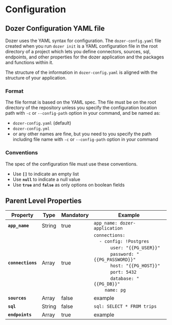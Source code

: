 # Configuration

## Dozer Configuration YAML file

Dozer uses the YAML syntax for configuration. The `dozer-config.yaml`
file created when you run `dozer init` is a YAML configuration file in the root directory of a project which lets you define connectors, sources, sql, endpoints, and other properties for the dozer application and the packages and functions within it.

The structure of the information in `dozer-config.yaml` is aligned with the structure of your application.

### Format
The file format is based on the YAML spec. The file must be on the root directory of the repository unless you specify the configuration location path with `-c` or `--config-path` option in your command, and be named as:

- `dozer-config.yaml` (default)
- `dozer-config.yml`
- or any other names are fine, but you need to you specify the path including file name with `-c` or `--config-path` option in your command

### Conventions
The spec of the configuration file must use these conventions.

- Use **`[]`** to indicate an empty list
- Use **`null`** to indicate a null value
- Use **`true`** and **`false`** as only options on boolean fields

## Parent Level Properties

| Property          | Type   | Mandatory | Example                                                                      |
|-------------------|--------|-----------|------------------------------------------------------------------------------|
| **`app_name`**    | String | true      | `app_name: dozer-application`                                                |
| **`connections`** | Array  | true      | `connections: ` <br/>&nbsp;&nbsp;&nbsp;&nbsp;`- config: !Postgres` <br/>&nbsp;&nbsp;&nbsp;&nbsp;&nbsp;&nbsp;&nbsp;&nbsp;&nbsp;&nbsp;&nbsp;&nbsp;`user: "{{PG_USER}}"`<br/>&nbsp;&nbsp;&nbsp;&nbsp;&nbsp;&nbsp;&nbsp;&nbsp;&nbsp;&nbsp;&nbsp;&nbsp;`password: "{{PG_PASSWORD}}"`<br/>&nbsp;&nbsp;&nbsp;&nbsp;&nbsp;&nbsp;&nbsp;&nbsp;&nbsp;&nbsp;&nbsp;&nbsp;`host: "{{PG_HOST}}"`<br/>&nbsp;&nbsp;&nbsp;&nbsp;&nbsp;&nbsp;&nbsp;&nbsp;&nbsp;&nbsp;&nbsp;&nbsp;`port: 5432`<br/>&nbsp;&nbsp;&nbsp;&nbsp;&nbsp;&nbsp;&nbsp;&nbsp;&nbsp;&nbsp;&nbsp;&nbsp;`database: "{{PG_DB}}"`<br/>&nbsp;&nbsp;&nbsp;&nbsp;&nbsp;&nbsp;&nbsp;&nbsp;`name: pg` |
| **`sources`**     | Array  | false     | example                                                                      |
| **`sql`**         | String | false     | `sql: SELECT * FROM trips`                                                   |
| **`endpoints`**   | Array  | true      | example                                                                      |

